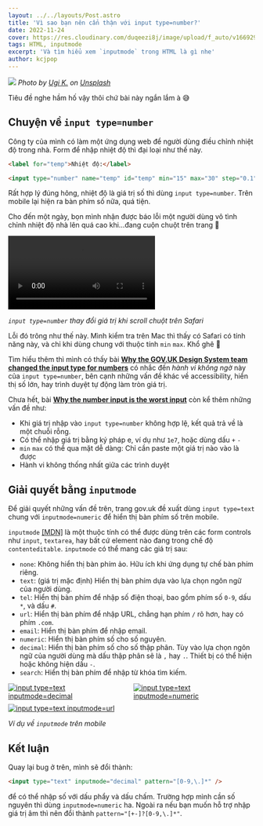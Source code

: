 ```yaml
---
layout: ../../layouts/Post.astro
title: 'Vì sao bạn nên cẩn thận với input type=number?'
date: 2022-11-24
cover: https://res.cloudinary.com/duqeezi8j/image/upload/f_auto/v1669298648/input-number-inputmode_uiw15l.jpg
tags: HTML, inputmode
excerpt: 'Và tìm hiểu xem `inputmode` trong HTML là gì nhe'
author: kcjpop
---
```


![](https://res.cloudinary.com/duqeezi8j/image/upload/f_auto/v1669298648/input-number-inputmode_uiw15l.jpg)
_Photo by [Ugi K.](https://unsplash.com/@wizzyfx?utm_source=unsplash&utm_medium=referral&utm_content=creditCopyText) on [Unsplash](https://unsplash.com/s/photos/old-computer?utm_source=unsplash&utm_medium=referral&utm_content=creditCopyText)_

Tiêu đề nghe hầm hố vậy thôi chứ bài này ngắn lắm à 😅

## Chuyện về `input type=number`

Công ty của mình có làm một ứng dụng web để người dùng điều chỉnh nhiệt độ trong nhà. Form để nhập nhiệt độ thì đại loại như thế này.

```html
<label for="temp">Nhiệt độ:</label>

<input type="number" name="temp" id="temp" min="15" max="30" step="0.1" />
```

Rất hợp lý đúng hông, nhiệt độ là giá trị số thì dùng `input type=number`. Trên mobile lại hiện ra bàn phím số nữa, quá tiện.

Cho đến một ngày, bọn mình nhận được báo lỗi một người dùng vô tình chỉnh nhiệt độ nhà lên quá cao khi…đang cuộn chuột trên trang 🥲

<video controls>
  <source src="https://res.cloudinary.com/duqeezi8j/video/upload/v1669455081/ehkoo/Kapture_2022-11-26_at_11.30.54.mp4" type="video/mp4">
</video>

_`input type=number` thay đổi giá trị khi scroll chuột trên Safari_

Lỗi đó trông như thế này. Mình kiểm tra trên Mac thì thấy có Safari có tính năng này, và chỉ khi dùng chung với thuộc tính `min` `max`. Khổ ghê 🥲

Tìm hiểu thêm thì mình có thấy bài [**Why the GOV.UK Design System team changed the input type for numbers**](https://technology.blog.gov.uk/2020/02/24/why-the-gov-uk-design-system-team-changed-the-input-type-for-numbers/) có nhắc đến _hành vi không ngờ_ này của `input type=number`, bên cạnh những vấn đề khác về accessibility, hiển thị số lớn, hay trình duyệt tự động làm tròn giá trị.

Chưa hết, bài [**Why the number input is the worst input**](https://stackoverflow.blog/2022/09/15/why-the-number-input-is-the-worst-input/) còn kể thêm những vấn đề như:

- Khi giá trị nhập vào `input type=number` không hợp lệ, kết quả trả về là một chuỗi rỗng.
- Có thể nhập giá trị bằng ký pháp e, ví dụ như `1e7`, hoặc dùng dấu `+` `-`
- `min` `max` có thể qua mặt dễ dàng: Chỉ cần paste một giá trị nào vào là được
- Hành vi không thống nhất giữa các trình duyệt

## Giải quyết bằng `inputmode`

Để giải quyết những vấn đề trên, trang gov.uk đề xuất dùng `input type=text` chung với `inputmode=numeric` để hiển thị bàn phím số trên mobile.

`inputmode` [[MDN]](https://developer.mozilla.org/en-US/docs/Web/HTML/Global_attributes/inputmode) là một thuộc tính có thể được dùng trên các form controls như `input`, `textarea`, hay bất cứ element nào đang trong chế độ `contenteditable`. `inputmode` có thể mang các giá trị sau:

- `none`: Không hiển thị bàn phím ảo. Hữu ích khi ứng dụng tự chế bàn phím riêng.
- `text`: (giá trị mặc định) Hiển thị bàn phím dựa vào lựa chọn ngôn ngữ của người dùng.
- `tel`: Hiển thị bàn phím để nhập số điện thoại, bao gồm phím số `0-9`, dấu `*`, và dấu `#`.
- `url`: Hiển thị bàn phím để nhập URL, chẳng hạn phím `/` rõ hơn, hay có phím `.com`.
- `email`: Hiển thị bàn phím để nhập email.
- `numeric`: Hiển thị bàn phím số cho số nguyên.
- `decimal`: Hiển thị bàn phím số cho số thập phân. Tùy vào lựa chọn ngôn ngữ của người dùng mà dấu thập phân sẽ là `,` hay `.`. Thiết bị có thể hiện hoặc không hiện dấu `-`.
- `search`: Hiển thị bàn phím để nhập từ khóa tìm kiếm.

<div style="display: grid; margin-bottom: 1em; gap: 8px; grid-template-columns: repeat(auto-fit, minmax(200px, 1fr))">

  <a href="https://res.cloudinary.com/duqeezi8j/image/upload/f_auto/v1669466392/ehkoo/IMG_1324.png" title="Click để xem hình lớn">
    <img src="https://res.cloudinary.com/duqeezi8j/image/upload/f_auto,w_960/v1669466392/ehkoo/IMG_1324.png" alt="input type=text inputmode=decimal">
  </a>

  <a href="https://res.cloudinary.com/duqeezi8j/image/upload/f_auto/v1669466392/ehkoo/IMG_1325.png" title="Click để xem hình lớn">
    <img src="https://res.cloudinary.com/duqeezi8j/image/upload/f_auto,w_960/v1669466392/ehkoo/IMG_1325.png" alt="input type=text inputmode=numeric">
  </a>

  <a href="https://res.cloudinary.com/duqeezi8j/image/upload/f_auto/v1669466392/ehkoo/IMG_1326.png" title="Click để xem hình lớn">
    <img src="https://res.cloudinary.com/duqeezi8j/image/upload/f_auto,w_960/v1669466392/ehkoo/IMG_1326.png" alt="input type=text inputmode=url">
  </a>

</div>

_Ví dụ về `inputmode` trên mobile_

## Kết luận

Quay lại bug ở trên, mình sẽ đổi thành:

```html
<input type="text" inputmode="decimal" pattern="[0-9,\.]*" />
```

để có thể nhập số với dấu phẩy và dấu chấm. Trường hợp mình cần số nguyên thì dùng `inputmode=numeric` ha. Ngoài ra nếu bạn muốn hỗ trợ nhập giá trị âm thì nên đổi thành `pattern="[+-]?[0-9,\.]*"`.
